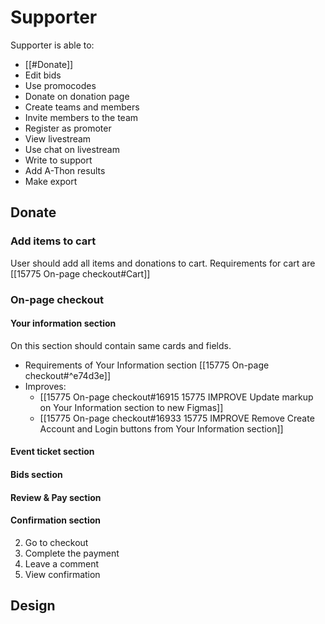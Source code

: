 # Supporter
Supporter is able to:
- [[#Donate]]
- Edit bids
- Use promocodes
- Donate on donation page
- Create teams and members
- Invite members to the team
- Register as promoter
- View livestream
- Use chat on livestream
- Write to support
- Add A-Thon results
- Make export

## Donate
### Add items to cart
User should add all items and donations to cart. Requirements for cart are [[15775 On-page checkout#Cart]]

### On-page checkout
#### Your information section
On this section should contain same cards and fields.
 - Requirements of Your Information section [[15775 On-page checkout#^e74d3e]]
 - Improves:
     - [[15775 On-page checkout#16915 15775 IMPROVE Update markup on Your Information section to new Figmas]]
     - [[15775 On-page checkout#16933 15775 IMPROVE Remove Create Account and Login buttons from Your Information section]]

#### Event ticket section

#### Bids section

#### Review & Pay section

#### Confirmation section



2. Go to checkout
3. Complete the payment
4. Leave a comment
5. View confirmation


## Design
